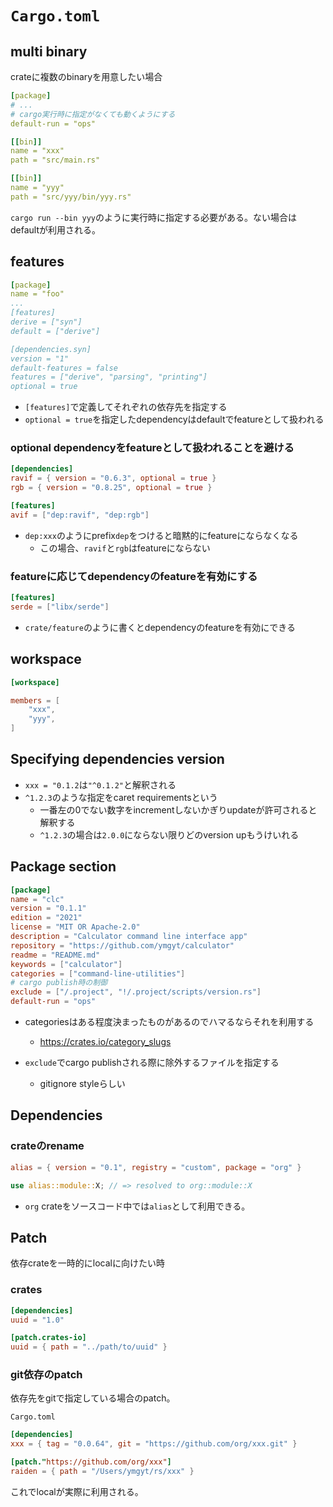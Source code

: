 # `Cargo.toml`

## multi binary

crateに複数のbinaryを用意したい場合

```yaml
[package]
# ...
# cargo実行時に指定がなくても動くようにする 
default-run = "ops"

[[bin]]
name = "xxx"
path = "src/main.rs"

[[bin]]
name = "yyy"
path = "src/yyy/bin/yyy.rs"
```

`cargo run --bin yyy`のように実行時に指定する必要がある。ない場合はdefaultが利用される。


## features

```yaml
[package]
name = "foo"
...
[features] 
derive = ["syn"]
default = ["derive"]

[dependencies.syn]
version = "1"
default-features = false
features = ["derive", "parsing", "printing"]
optional = true
```

* `[features]`で定義してそれぞれの依存先を指定する
* `optional = true`を指定したdependencyはdefaultでfeatureとして扱われる

### optional dependencyをfeatureとして扱われることを避ける

```toml
[dependencies]
ravif = { version = "0.6.3", optional = true }
rgb = { version = "0.8.25", optional = true }

[features]
avif = ["dep:ravif", "dep:rgb"]
```

* `dep:xxx`のようにprefix`dep`をつけると暗黙的にfeatureにならなくなる
  * この場合、`ravif`と`rgb`はfeatureにならない

### featureに応じてdependencyのfeatureを有効にする

```toml
[features]
serde = ["libx/serde"]
```

* `crate/feature`のように書くとdependencyのfeatureを有効にできる




## workspace

```toml
[workspace]

members = [
    "xxx",
    "yyy",
]
```

## Specifying dependencies version

* `xxx = "0.1.2`は`"^0.1.2"`と解釈される
* `^1.2.3`のような指定をcaret requirementsという
    * 一番左の0でない数字をincrementしないかぎりupdateが許可されると解釈する
    * `^1.2.3`の場合は`2.0.0`にならない限りどのversion upもうけいれる


## Package section

```toml
[package]
name = "clc"
version = "0.1.1"
edition = "2021"
license = "MIT OR Apache-2.0"
description = "Calculator command line interface app"
repository = "https://github.com/ymgyt/calculator"
readme = "README.md"
keywords = ["calculator"]
categories = ["command-line-utilities"]
# cargo publish時の制御
exclude = ["/.project", "!/.project/scripts/version.rs"]
default-run = "ops"
```

* categoriesはある程度決まったものがあるのでハマるならそれを利用する
  * https://crates.io/category_slugs

* `exclude`でcargo publishされる際に除外するファイルを指定する
  * gitignore styleらしい

## Dependencies

### crateのrename

```toml
alias = { version = "0.1", registry = "custom", package = "org" }
```

```rust
use alias::module::X; // => resolved to org::module::X
```

* `org` crateをソースコード中では`alias`として利用できる。

## Patch

依存crateを一時的にlocalに向けたい時

### crates

```toml
[dependencies]
uuid = "1.0"

[patch.crates-io]
uuid = { path = "../path/to/uuid" }
```

### git依存のpatch

依存先をgitで指定している場合のpatch。

`Cargo.toml`
```toml
[dependencies]
xxx = { tag = "0.0.64", git = "https://github.com/org/xxx.git" }

[patch."https://github.com/org/xxx"]
raiden = { path = "/Users/ymgyt/rs/xxx" }
```

これでlocalが実際に利用される。

